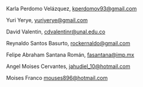 Karla Perdomo Velázquez, kperdomov93@gmail.com

Yuri Yerye, yuriyerye@gmail.com

David Valentin,  cdvalentinr@unal.edu.co

Reynaldo Santos Basurto, rockernaldo@gmail.com

Felipe Abraham Santana Román, fasantana@imp.mx

Angel Moises Cervantes, jahudiel_10@hotmail.com

Moises Franco mouses896@hotmail.com
